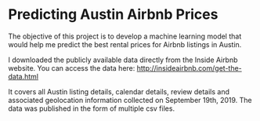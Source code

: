 # Predicting Austin Airbnb Prices

The objective of this project is to develop a machine learning model that would help me predict the best rental prices for Airbnb listings in Austin.

I downloaded the publicly available data directly from the Inside Airbnb website. You can access the data here: http://insideairbnb.com/get-the-data.html

It covers all Austin listing details, calendar details, review details and associated geolocation information collected on September 19th, 2019. The data was published in the form of multiple csv files.
